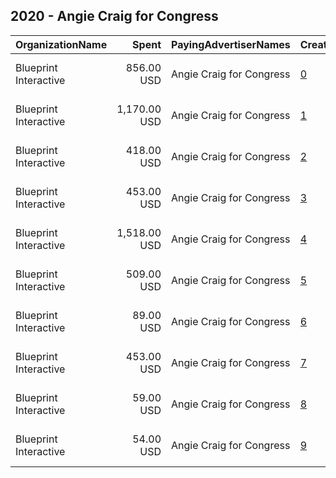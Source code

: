 ## 2020 - Angie Craig for Congress 
|OrganizationName|Spent|PayingAdvertiserNames|CreativeUrls|Impressions|Genders|AgeBrackets|CountryCodes|BillingAddresses|CandidateBallotInformation|
|:---|---:|:---|:---|---:|:---|:---|:---|:---|:---|
|Blueprint Interactive|856.00 USD|Angie Craig for Congress|[0](https://www.snap.com/political-ads/asset/f7956f9703148f6fde1a277a31a660813bfd6725d405d14f9a17ad65b24da874?mediaType=mp4)|166,177|MALE|18-28|united states|"1730 Rhode Island Ave NW Suite 1014,Washington,20036,US"|Angie Craig for Congress|
|Blueprint Interactive|1,170.00 USD|Angie Craig for Congress|[1](https://www.snap.com/political-ads/asset/8bc6e3361a80ec5d39e72a028278c40e845997cb4759ce88d0fd8815b3c0d8de?mediaType=mp4)|205,645|MALE|18-28|united states|"1730 Rhode Island Ave NW Suite 1014,Washington,20036,US"|Angie Craig for Congress|
|Blueprint Interactive|418.00 USD|Angie Craig for Congress|[2](https://www.snap.com/political-ads/asset/85f90f0d9e7346071f2b205d1d34e152d6931ade2a022de46bd177c7f05bda3d?mediaType=mp4)|80,488|MALE|18-28|united states|"1730 Rhode Island Ave NW Suite 1014,Washington,20036,US"|Angie Craig for Congress|
|Blueprint Interactive|453.00 USD|Angie Craig for Congress|[3](https://www.snap.com/political-ads/asset/6944985c85defb0cb15f33121f5ae7418afa2240d7819274ac89d7a0b30eb607?mediaType=mp4)|86,400|MALE|18-28|united states|"1730 Rhode Island Ave NW Suite 1014,Washington,20036,US"|Angie Craig for Congress|
|Blueprint Interactive|1,518.00 USD|Angie Craig for Congress|[4](https://www.snap.com/political-ads/asset/884e7593449e82d47f0a6afc7cce354e17d5cd1ec158583a30a66dfcca6acf6e?mediaType=mp4)|281,159|MALE|18-28|united states|"1730 Rhode Island Ave NW Suite 1014,Washington,20036,US"|Angie Craig for Congress|
|Blueprint Interactive|509.00 USD|Angie Craig for Congress|[5](https://www.snap.com/political-ads/asset/c3cfcff40fd8f6600db4ff1884163e789723ec0e08a636328961f0e1c6aaac6d?mediaType=mp4)|113,011|MALE|18-28|united states|"1730 Rhode Island Ave NW Suite 1014,Washington,20036,US"|Angie Craig for Congress|
|Blueprint Interactive|89.00 USD|Angie Craig for Congress|[6](https://www.snap.com/political-ads/asset/0477c3784abfa750d4ac731c6ad38617ac0dd939875c9803813bc807f97cf1c2?mediaType=mp4)|30,336||30-|united states|"1730 Rhode Island Ave NW Suite 1014,Washington,20036,US"|Angie Craig for Congress|
|Blueprint Interactive|453.00 USD|Angie Craig for Congress|[7](https://www.snap.com/political-ads/asset/bb8db95c572d48bb4d1e73ebaad1f11906bcc18d108459e24fcceacb0811209e?mediaType=mp4)|87,659|MALE|18-28|united states|"1730 Rhode Island Ave NW Suite 1014,Washington,20036,US"|Angie Craig for Congress|
|Blueprint Interactive|59.00 USD|Angie Craig for Congress|[8](https://www.snap.com/political-ads/asset/c4ec3183a4fa23ed28db0559273d5da478ce78cece30faa0c5952f3525150c5f?mediaType=mp4)|21,694||30-|united states|"1730 Rhode Island Ave NW Suite 1014,Washington,20036,US"|Angie Craig for Congress|
|Blueprint Interactive|54.00 USD|Angie Craig for Congress|[9](https://www.snap.com/political-ads/asset/c4342f0bd75c6025183a627bead81ea507d6a78bd5322109ac87cd81b4e173d1?mediaType=mp4)|20,470||30-|united states|"1730 Rhode Island Ave NW Suite 1014,Washington,20036,US"|Angie Craig for Congress|
